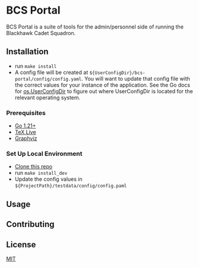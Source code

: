 # BCS Portal

BCS Portal is a suite of tools for the admin/personnel side of running the Blackhawk Cadet Squadron.

## Installation
- run `make install`
- A config file will be created at `${UserConfigDir}/bcs-portal/config/config.yaml`. You will want to update that config 
  file with the correct values for your instance of the application. See the Go docs for 
  [os.UserConfigDir](https://pkg.go.dev/os#UserConfigDir) to figure out where UserConfigDir is located for the relevant 
  operating system.

### Prerequisites
- [Go 1.21+](https://go.dev/)
- [TeX Live](https://www.tug.org/texlive/)
- [Graphviz](https://graphviz.org/)

### Set Up Local Environment
- [Clone this repo](https://github.com/ut080/bcs-portal)
- run `make install_dev`
- Update the config values in `${ProjectPath}/testdata/config/config.paml`

## Usage

## Contributing

## License

[MIT](https://choosealicense.com/licenses/mit/)